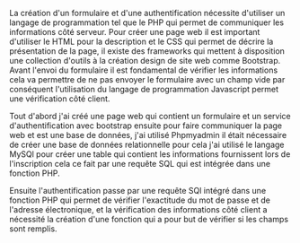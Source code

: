 La création d'un formulaire et d'une authentification nécessite d'utiliser un langage de programmation tel que le PHP qui permet de communiquer les informations côté serveur. Pour créer une page web il est important d'utiliser le HTML pour la description et le CSS qui permet de décrire la présentation de la page, il existe des frameworks qui mettent à disposition une collection d'outils à la création design de site web comme Bootstrap. Avant l'envoi du formulaire il est fondamental de vérifier les informations cela va permettre de ne pas envoyer le formulaire avec un champ vide  par conséquent l'utilisation du langage de programmation Javascript permet une vérification côté client.

Tout d'abord j'ai créé une page web qui contient un formulaire et un service d'authentification avec bootstrap ensuite pour faire communiquer la page web et est une base de données, j'ai utilisé Phpmyadmin il était nécessaire de créer une base de données relationnelle pour cela j'ai utilisé le langage MySQl pour créer une table qui contient les informations fournissent lors de l'inscription cela ce fait par une requête SQL qui est intégrée dans une fonction PHP.

Ensuite l'authentification passe par une requête SQl intégré dans une fonction PHP qui permet de vérifier l'exactitude du mot de passe et de l'adresse électronique, et la vérification des informations côté client a nécessité la création d'une fonction qui a pour but de vérifier si les champs sont remplis. 

